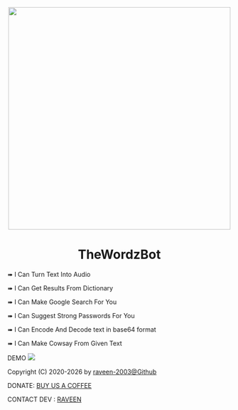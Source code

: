 <p align="center"><a href="https://t.me/theWordzBot"><img src="https://cdn.dribbble.com/users/2335370/screenshots/12675987/media/6720c63011823808890ea19fc94d48a7.jpg" width="500"></a></p> 

<h1 align="center">TheWordzBot</h1>

<p> ➠ I Can Turn Text Into Audio </p>
<p> ➠ I Can Get Results From Dictionary</p>
<p> ➠ I Can Make Google Search For You</p>
<p> ➠ I Can Suggest Strong Passwords For You</p>
<p> ➠ I Can Encode And Decode text in base64 format</p>
<p> ➠ I Can Make Cowsay From Given Text</p>

DEMO
 <a href="https://t.me/TheWordzBot"><img src="https://img.shields.io/badge/Bot%20Status%20-UP-green"></a>

Copyright (C) 2020-2026 by <a href="https://github.com/raveen-2003">raveen-2003@Github</a>

DONATE: <a href="https://upayi.me/raveen-2003@axl">BUY US A COFFEE</a>

CONTACT DEV : <a href="https://t.me/im_raveen">RAVEEN</a>
